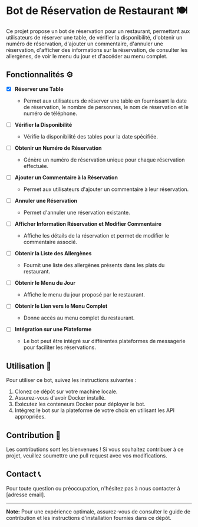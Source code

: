 # Bot de Réservation de Restaurant 🍽️

Ce projet propose un bot de réservation pour un restaurant, permettant aux utilisateurs de réserver une table, de vérifier la disponibilité, d'obtenir un numéro de réservation, d'ajouter un commentaire, d'annuler une réservation, d'afficher des informations sur la réservation, de consulter les allergènes, de voir le menu du jour et d'accéder au menu complet.

## Fonctionnalités ⚙️

- [x] **Réserver une Table**

  - Permet aux utilisateurs de réserver une table en fournissant la date de réservation, le nombre de personnes, le nom de réservation et le numéro de téléphone.

- [ ] **Vérifier la Disponibilité**

  - Vérifie la disponibilité des tables pour la date spécifiée.

- [ ] **Obtenir un Numéro de Réservation**

  - Génère un numéro de réservation unique pour chaque réservation effectuée.

- [ ] **Ajouter un Commentaire à la Réservation**

  - Permet aux utilisateurs d'ajouter un commentaire à leur réservation.

- [ ] **Annuler une Réservation**

  - Permet d'annuler une réservation existante.

- [ ] **Afficher Information Réservation et Modifier Commentaire**

  - Affiche les détails de la réservation et permet de modifier le commentaire associé.

- [ ] **Obtenir la Liste des Allergènes**

  - Fournit une liste des allergènes présents dans les plats du restaurant.

- [ ] **Obtenir le Menu du Jour**

  - Affiche le menu du jour proposé par le restaurant.

- [ ] **Obtenir le Lien vers le Menu Complet**

  - Donne accès au menu complet du restaurant.

- [ ] **Intégration sur une Plateforme**
  - Le bot peut être intégré sur différentes plateformes de messagerie pour faciliter les réservations.

## Utilisation 📝

Pour utiliser ce bot, suivez les instructions suivantes :

1. Clonez ce dépôt sur votre machine locale.
2. Assurez-vous d'avoir Docker installé.
3. Exécutez les conteneurs Docker pour déployer le bot.
4. Intégrez le bot sur la plateforme de votre choix en utilisant les API appropriées.

## Contribution 🤝

Les contributions sont les bienvenues ! Si vous souhaitez contribuer à ce projet, veuillez soumettre une pull request avec vos modifications.

## Contact 📞

Pour toute question ou préoccupation, n'hésitez pas à nous contacter à [adresse email].

---

**Note:** Pour une expérience optimale, assurez-vous de consulter le guide de contribution et les instructions d'installation fournies dans ce dépôt.

